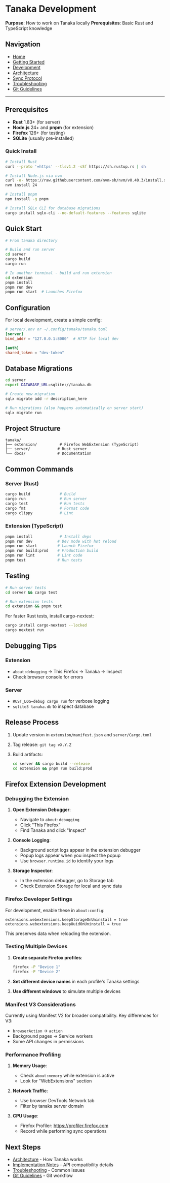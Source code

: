 # Tanaka Development

**Purpose**: How to work on Tanaka locally
**Prerequisites**: Basic Rust and TypeScript knowledge

## Navigation

- [Home](../README.md)
- [Getting Started](GETTING-STARTED.md)
- [Development](DEVELOPMENT.md)
- [Architecture](ARCHITECTURE.md)
- [Sync Protocol](SYNC-PROTOCOL.md)
- [Troubleshooting](TROUBLESHOOTING.md)
- [Git Guidelines](../../docs/GIT.md)

---

## Prerequisites

- **Rust** 1.83+ (for server)
- **Node.js** 24+ and **pnpm** (for extension)
- **Firefox** 126+ (for testing)
- **SQLite** (usually pre-installed)

### Quick Install

```bash
# Install Rust
curl --proto '=https' --tlsv1.2 -sSf https://sh.rustup.rs | sh

# Install Node.js via nvm
curl -o- https://raw.githubusercontent.com/nvm-sh/nvm/v0.40.3/install.sh | bash
nvm install 24

# Install pnpm
npm install -g pnpm

# Install SQLx CLI for database migrations
cargo install sqlx-cli --no-default-features --features sqlite
```

## Quick Start

```bash
# From tanaka directory

# Build and run server
cd server
cargo build
cargo run

# In another terminal - build and run extension
cd extension
pnpm install
pnpm run dev
pnpm run start  # Launches Firefox
```

## Configuration

For local development, create a simple config:

```toml
# server/.env or ~/.config/tanaka/tanaka.toml
[server]
bind_addr = "127.0.0.1:8000"  # HTTP for local dev

[auth]
shared_token = "dev-token"
```

## Database Migrations

```bash
cd server
export DATABASE_URL=sqlite://tanaka.db

# Create new migration
sqlx migrate add -r description_here

# Run migrations (also happens automatically on server start)
sqlx migrate run
```

## Project Structure

```text
tanaka/
├── extension/          # Firefox WebExtension (TypeScript)
├── server/            # Rust server
└── docs/              # Documentation
```

## Common Commands

### Server (Rust)

```bash
cargo build             # Build
cargo run               # Run server
cargo test              # Run tests
cargo fmt               # Format code
cargo clippy            # Lint
```

### Extension (TypeScript)

```bash
pnpm install            # Install deps
pnpm run dev           # Dev mode with hot reload
pnpm run start         # Launch Firefox
pnpm run build:prod    # Production build
pnpm run lint          # Lint code
pnpm test              # Run tests
```

## Testing

```bash
# Run server tests
cd server && cargo test

# Run extension tests  
cd extension && pnpm test
```

For faster Rust tests, install cargo-nextest:

```bash
cargo install cargo-nextest --locked
cargo nextest run
```

## Debugging Tips

### Extension

- `about:debugging` → This Firefox → Tanaka → Inspect
- Check browser console for errors

### Server

- `RUST_LOG=debug cargo run` for verbose logging
- `sqlite3 tanaka.db` to inspect database

## Release Process

1. Update version in `extension/manifest.json` and `server/Cargo.toml`
2. Tag release: `git tag vX.Y.Z`
3. Build artifacts:

   ```bash
   cd server && cargo build --release
   cd extension && pnpm run build:prod
   ```

## Firefox Extension Development

### Debugging the Extension

1. **Open Extension Debugger**:
   - Navigate to `about:debugging`
   - Click "This Firefox"
   - Find Tanaka and click "Inspect"

2. **Console Logging**:
   - Background script logs appear in the extension debugger
   - Popup logs appear when you inspect the popup
   - Use `browser.runtime.id` to identify your logs

3. **Storage Inspector**:
   - In the extension debugger, go to Storage tab
   - Check Extension Storage for local and sync data

### Firefox Developer Settings

For development, enable these in `about:config`:

```text
extensions.webextensions.keepStorageOnUninstall = true
extensions.webextensions.keepUuidOnUninstall = true
```

This preserves data when reloading the extension.

### Testing Multiple Devices

1. **Create separate Firefox profiles**:

   ```bash
   firefox -P "Device 1"
   firefox -P "Device 2"
   ```

2. **Set different device names** in each profile's Tanaka settings

3. **Use different windows** to simulate multiple devices

### Manifest V3 Considerations

Currently using Manifest V2 for broader compatibility. Key differences for V3:

- `browserAction` → `action`
- Background pages → Service workers
- Some API changes in permissions

### Performance Profiling

1. **Memory Usage**:
   - Check `about:memory` while extension is active
   - Look for "WebExtensions" section

2. **Network Traffic**:
   - Use browser DevTools Network tab
   - Filter by tanaka server domain

3. **CPU Usage**:
   - Firefox Profiler: <https://profiler.firefox.com>
   - Record while performing sync operations

## Next Steps

- [Architecture](ARCHITECTURE.md) - How Tanaka works
- [Implementation Notes](IMPLEMENTATION-NOTES.md) - API compatibility details
- [Troubleshooting](TROUBLESHOOTING.md) - Common issues
- [Git Guidelines](../../docs/GIT.md) - Git workflow
